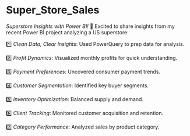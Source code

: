 # Super_Store_Sales
 *Superstore Insights with Power BI!* 
👋 Excited to share insights from my recent Power BI project analyzing a US superstore:

1️⃣ *Clean Data, Clear Insights*: Used PowerQuery to prep data for analysis.

2️⃣ *Profit Dynamics*: Visualized monthly profits for quick understanding.

3️⃣ *Payment Preferences*: Uncovered consumer payment trends.

4️⃣ *Customer Segmentation*: Identified key buyer segments.

5️⃣ *Inventory Optimization*: Balanced supply and demand.

6️⃣ *Client Tracking*: Monitored customer acquisition and retention.

7️⃣ *Category Performance*: Analyzed sales by product category.
